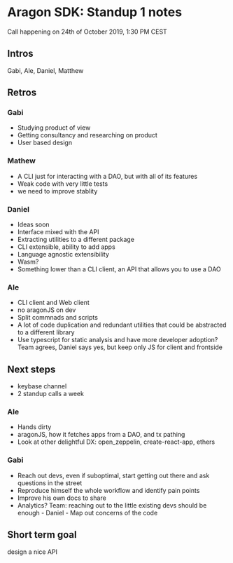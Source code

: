 # Aragon SDK: Standup 1 notes

Call happening on 24th of October 2019, 1:30 PM CEST

## Intros

Gabi, Ale, Daniel, Matthew

## Retros

### Gabi

- Studying product of view
- Getting consultancy and researching on product
- User based design

### Mathew

- A CLI just for interacting with a DAO, but with all of its features
- Weak code with very little tests
- we need to improve stablity

### Daniel

- Ideas soon
- Interface mixed with the API
- Extracting utilities to a different package
- CLI extensible, ability to add apps
- Language agnostic extensibility
- Wasm?
- Something lower than a CLI client, an API that allows you to use a DAO

### Ale

- CLI client and Web client
- no aragonJS on dev
- Split commnads and scripts
- A lot of code duplication and redundant utilities that could be abstracted to a different library
- Use typescript for static analysis and have more developer adoption? Team agrees, Daniel says yes, but keep only JS for client and frontside

## Next steps

- keybase channel
- 2 standup calls a week

### Ale

- Hands dirty
- aragonJS, how it fetches apps from a DAO, and tx pathing
- Look at other delightful DX: open_zeppelin, create-react-app, ethers

### Gabi

- Reach out devs, even if suboptimal, start getting out there and ask questions in the street
- Reproduce himself the whole workflow and identify pain points
- Improve his own docs to share
- Analytics? Team: reaching out to the little existing devs should be enough - Daniel - Map out concerns of the code

## Short term goal

design a nice API
